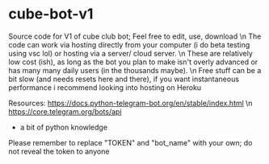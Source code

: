 # cube-bot-v1

Source code for V1 of cube club bot; Feel free to edit, use, download \n
The code can work via hosting directly from your computer (i do beta testing using vsc lol) or hosting via a server/ cloud server. \n
These are relatively low cost (ish), as long as the bot you plan to make isn't overly advanced or has many many daily users (in the thousands maybe). \n
Free stuff can be a bit slow (and needs resets here and there), if you want instantaneous performance i recommend looking into hosting on Heroku

Resources: 
https://docs.python-telegram-bot.org/en/stable/index.html 
\n https://core.telegram.org/bots/api
+ a bit of python knowledge

Please remember to replace "TOKEN" and "bot_name" with your own; do not reveal the token to anyone
